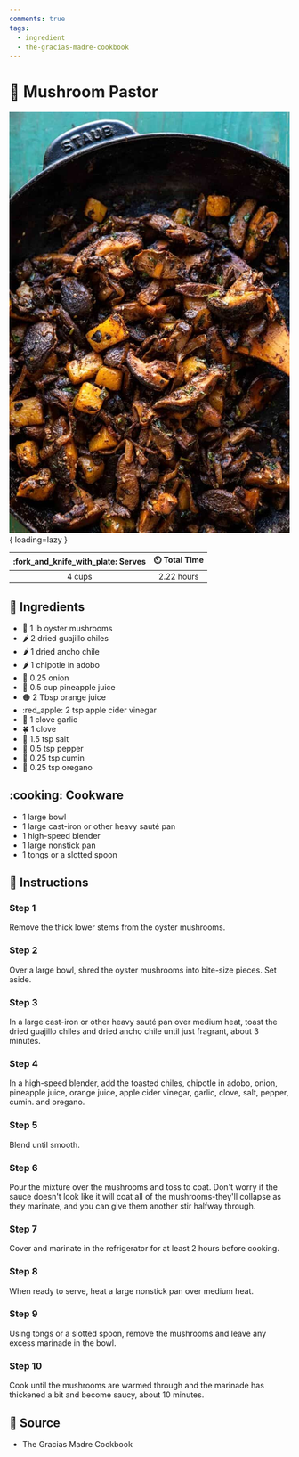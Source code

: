 ```yaml
---
comments: true
tags:
  - ingredient
  - the-gracias-madre-cookbook
---
```

# :mushroom: Mushroom Pastor

![Mushroom Pastor][1]{ loading=lazy }

| :fork_and_knife_with_plate: Serves | :timer_clock: Total Time |
|:----------------------------------:|:-----------------------: |
| 4 cups | 2.22 hours |

## :salt: Ingredients

- :mushroom: 1 lb oyster mushrooms
- :hot_pepper: 2 dried guajillo chiles
- :hot_pepper: 1 dried ancho chile
- :hot_pepper: 1 chipotle in adobo
- :onion: 0.25 onion
- :pineapple: 0.5 cup pineapple juice
- :orange_circle: 2 Tbsp orange juice
- :red_apple: 2 tsp apple cider vinegar
- :garlic: 1 clove garlic
- :four_leaf_clover: 1 clove
- :salt: 1.5 tsp salt
- :salt: 0.5 tsp pepper
- :herb: 0.25 tsp cumin
- :herb: 0.25 tsp oregano

## :cooking: Cookware

- 1 large bowl
- 1 large cast-iron or other heavy sauté pan
- 1 high-speed blender
- 1 large nonstick pan
- 1 tongs or a slotted spoon

## :pencil: Instructions

### Step 1

Remove the thick lower stems from the oyster mushrooms.

### Step 2

Over a large bowl, shred the oyster mushrooms into bite-size pieces. Set aside.

### Step 3

In a large cast-iron or other heavy sauté pan over medium heat, toast the dried guajillo chiles and dried ancho chile
until just fragrant, about 3 minutes.

### Step 4

In a high-speed blender, add the toasted chiles, chipotle in adobo, onion, pineapple juice, orange juice, apple cider
vinegar, garlic, clove, salt, pepper, cumin. and oregano.

### Step 5

Blend until smooth.

### Step 6

Pour the mixture over the mushrooms and toss to coat. Don't worry if the sauce doesn't look like it will coat all of the
mushrooms-they'll collapse as they marinate, and you can give them another stir halfway through.

### Step 7

Cover and marinate in the refrigerator for at least 2 hours before cooking.

### Step 8

When ready to serve, heat a large nonstick pan over medium heat.

### Step 9

Using tongs or a slotted spoon, remove the mushrooms and leave any excess marinade in the bowl.

### Step 10

Cook until the mushrooms are warmed through and the marinade has thickened a bit and become saucy, about 10 minutes.

## :link: Source

- The Gracias Madre Cookbook

[1]: <../assets/images/mushroom-pastor.jpg>
